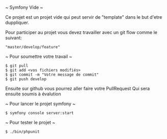 ~ Symfony Vide ~

Ce projet est un projet vide qui peut servir de "template" dans le but d'etre duppliquer.

Pour participer au projet vous devez travailler avec un git flow comme le suivant:
	
	
	"master/develop/feature"
	
~ Pour soumettre votre travail ~

~~~~
$ git pull
$ git add <vos fichiers modifiés> 
$ git commit -m "Votre message de commit"
$ git push develop
~~~~

Ensuite sur github vous pourrez aller faire votre PullRequest
Qui sera ensuite soumis à évalution

~ Pour lancer le projet symfony ~

	$ symfony console server:start

~ Pour tester le projet ~

	$ ./bin/phpunit
